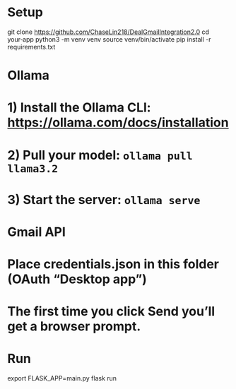 # Setup
git clone <https://github.com/ChaseLin218/DealGmailIntegration2.0>
cd your‑app
python3 -m venv venv
source venv/bin/activate
pip install -r requirements.txt

# Ollama
# 1) Install the Ollama CLI: https://ollama.com/docs/installation
# 2) Pull your model: `ollama pull llama3.2`
# 3) Start the server: `ollama serve`

# Gmail API
# Place credentials.json in this folder (OAuth “Desktop app”)
# The first time you click Send you’ll get a browser prompt.

# Run
export FLASK_APP=main.py
flask run